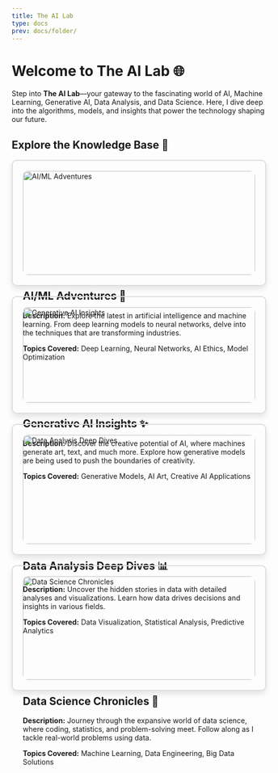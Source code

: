 ```yaml
---
title: The AI Lab
type: docs
prev: docs/folder/
---
```


# Welcome to **The AI Lab** 🌐

Step into **The AI Lab**—your gateway to the fascinating world of AI, Machine Learning, Generative AI, Data Analysis, and Data Science. Here, I dive deep into the algorithms, models, and insights that power the technology shaping our future.

## Explore the Knowledge Base 🚀

<div style="display: flex; flex-wrap: wrap; gap: 20px;">

<div style="border: 2px solid #ddd; border-radius: 10px; padding: 20px; width: 100%; box-shadow: 0 6px 12px rgba(0,0,0,0.1);">
<a href="/blog/ai-ml-adventures" style="text-decoration: none; color: inherit;">
<img src="/images/ai-ml-adventures.png" alt="AI/ML Adventures" style="width: 100%; border-radius: 10px;">
<h2>AI/ML Adventures 🤖</h2>
<p><strong>Description:</strong> Explore the latest in artificial intelligence and machine learning. From deep learning models to neural networks, delve into the techniques that are transforming industries.</p>
<p><strong>Topics Covered:</strong> Deep Learning, Neural Networks, AI Ethics, Model Optimization</p>
</a>
</div>

<div style="border: 2px solid #ddd; border-radius: 10px; padding: 20px; width: 100%; box-shadow: 0 6px 12px rgba(0,0,0,0.1);">
<a href="/blog/generative-ai-insights" style="text-decoration: none; color: inherit;">
<img src="/images/generative-ai-insights.png" alt="Generative AI Insights" style="width: 100%; border-radius: 10px;">
<h2>Generative AI Insights ✨</h2>
<p><strong>Description:</strong> Discover the creative potential of AI, where machines generate art, text, and much more. Explore how generative models are being used to push the boundaries of creativity.</p>
<p><strong>Topics Covered:</strong> Generative Models, AI Art, Creative AI Applications</p>
</a>
</div>

<div style="border: 2px solid #ddd; border-radius: 10px; padding: 20px; width: 100%; box-shadow: 0 6px 12px rgba(0,0,0,0.1);">
<a href="/blog/data-analysis-deep-dives" style="text-decoration: none; color: inherit;">
<img src="/images/data-analysis-deep-dives.png" alt="Data Analysis Deep Dives" style="width: 100%; border-radius: 10px;">
<h2>Data Analysis Deep Dives 📊</h2>
<p><strong>Description:</strong> Uncover the hidden stories in data with detailed analyses and visualizations. Learn how data drives decisions and insights in various fields.</p>
<p><strong>Topics Covered:</strong> Data Visualization, Statistical Analysis, Predictive Analytics</p>
</a>
</div>

<div style="border: 2px solid #ddd; border-radius: 10px; padding: 20px; width: 100%; box-shadow: 0 6px 12px rgba(0,0,0,0.1);">
<a href="/blog/data-science-chronicles" style="text-decoration: none; color: inherit;">
<img src="/images/data-science-chronicles.png" alt="Data Science Chronicles" style="width: 100%; border-radius: 10px;">
<h2>Data Science Chronicles 🧠</h2>
<p><strong>Description:</strong> Journey through the expansive world of data science, where coding, statistics, and problem-solving meet. Follow along as I tackle real-world problems using data.</p>
<p><strong>Topics Covered:</strong> Machine Learning, Data Engineering, Big Data Solutions</p>
</a>
</div>

</div>

